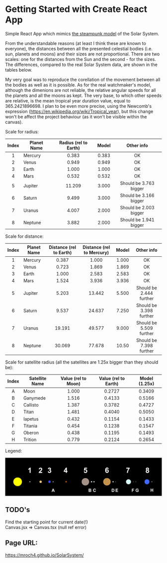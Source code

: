 # Getting Started with Create React App

Simple React App which mimics [the steampunk model](https://www.google.com/search?q=steampunk+solar+system&rlz=1C1GCEA_enPL968PL968&source=lnms&tbm=isch&sa=X&ved=2ahUKEwj_vNbSgd_4AhVgRvEDHZXlBtkQ_AUoAXoECAMQAw&biw=1920&bih=1089&dpr=1) of the Solar System.

From the understandable reasons (at least I think these are known to everyone), the distances between all the presented celestial bodies (i.e. sun, planets and moons) and their sizes are not proportional. There are two scales: one for the distances from the Sun and the second - for the sizes. The differences, compared to the real Solar System data, are shown in the tables below.

My very goal was to reproduce the corellation of the movement between all the bodies as well as it is possible. As for the real watchmaker's model, although the dimenions are not reliable, the relative angular speeds for all the planets and all the moons as kept. The very base, to which other speeds are relative, is the mean tropical year duration value, equal to 365.2421896698. I plan to be even more precise, using the Newcomb's expression (https://en.wikipedia.org/wiki/Tropical_year), but this change won't be affect the project behaviour (as it won't be visible within the canvas).

Scale for radius:

| Index | Planet Name | Radius (rel to Earth) | Model |       Other info       |
| :---: | ----------- | :-------------------: | :---: | :--------------------: |
|   1   | Mercury     |         0.383         | 0.383 |           OK           |
|   2   | Venus       |         0.949         | 0.949 |           OK           |
|   3   | Earth       |         1.000         | 1.000 |           OK           |
|   4   | Mars        |         0.532         | 0.532 |           OK           |
|   5   | Jupiter     |        11.209         | 3.000 | Should be 3.763 bigger |
|   6   | Saturn      |         9.499         | 3.000 | Should be 3.166 bigger |
|   7   | Uranus      |         4.007         | 2.000 | Should be 2.003 bigger |
|   8   | Neptune     |         3.882         | 2.000 | Should be 1.941 bigger |

Scale for distance:

| Index | Planet Name | Distance (rel to Earth) | Distance (rel to Mercury) | Model |       Other info        |
| :---: | ----------- | :---------------------: | :-----------------------: | :---: | :---------------------: |
|   1   | Mercury     |          0.387          |           1.000           | 1.000 |           OK            |
|   2   | Venus       |          0.723          |           1.869           | 1.869 |           OK            |
|   3   | Earth       |          1.000          |           2.583           | 2.583 |           OK            |
|   4   | Mars        |          1.524          |           3.936           | 3.936 |           OK            |
|   5   | Jupiter     |          5.203          |          13.442           | 5.500 | Should be 2.444 further |
|   6   | Saturn      |          9.537          |          24.637           | 7.250 | Should be 3.398 further |
|   7   | Uranus      |         19.191          |          49.577           | 9.000 | Should be 5.509 further |
|   8   | Neptune     |         30.069          |          77.678           | 10.50 | Should be 7.398 further |

Scale for satellite radius (all the satellites are 1.25x bigger than they should be):

| Index | Satellite Name | Value (rel to Moon) | Value (rel to Earth) | Model (1.25x) |
| :---: | -------------- | :-----------------: | :------------------: | :-----------: |
|   A   | Moon           |        1.000        |        0.2727        |    0.3409     |
|   B   | Ganymede       |        1.516        |        0.4133        |    0.5166     |
|   C   | Callisto       |        1.387        |        0.3782        |    0.4727     |
|   D   | Titan          |        1.481        |        0.4040        |    0.5050     |
|   E   | Iapetus        |        0.432        |        0.1154        |    0.1433     |
|   F   | Titania        |        0.454        |        0.1238        |    0.1547     |
|   G   | Oberon         |        0.438        |        0.1195        |    0.1493     |
|   H   | Trition        |        0.779        |        0.2124        |    0.2654     |

Legend:

![Screenshot](legend.png)

## TODO's

Find the starting point for current date(!)\
Canvas.jsx => Canvas.tsx (null ref error)

## Page URL:

https://mroch4.github.io/SolarSystem/
